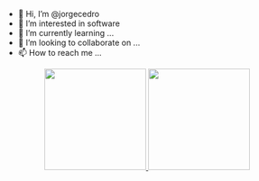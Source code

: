 - 👋 Hi, I’m @jorgecedro
- 👀 I’m interested in software
- 🌱 I’m currently learning ...
- 💞️ I’m looking to collaborate on ...
- 📫 How to reach me ...

<!---
jorgecedro/jorgecedro is a ✨ special ✨ repository because its `README.md` (this file) appears on your GitHub profile.
You can click the Preview link to take a look at your changes.
--->

<div align="center">
  
  <a href="https://github.com/jorgecedro">
  
  <img height="180em" src="https://github-readme-stats.vercel.app/api?username=jorgecedro&show_icons=true&theme=dracula&include_all_commits=false&count_private=true"/>
  
  <img height="180em" src="https://github-readme-stats.vercel.app/api/top-langs/?username=jorgecedro&layout=compact&langs_count=7&theme=dracula"/>

</div>

